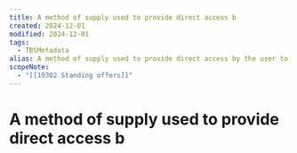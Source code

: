 ```yaml
---
title: A method of supply used to provide direct access b
created: 2024-12-01
modified: 2024-12-01
tags:
  - TBSMetadata
alias: A method of supply used to provide direct access by the user to sources of supply for goods and services at pre-arranged prices and delivery conditions for specific periods of time on an as-required basis.
scopeNote:
  - "[[19302 Standing offers]]"
---
```

# A method of supply used to provide direct access b

